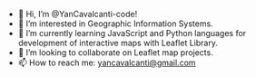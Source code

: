 - 👋 Hi, I’m @YanCavalcanti-code!
- 👀 I’m interested in Geographic Information Systems.
- 🌱 I’m currently learning JavaScript and Python languages for development of interactive maps with Leaflet Library.
- 💞️ I’m looking to collaborate on Leaflet map projects.
- 📫 How to reach me: yancavalcanti@gmail.com

<!---
YanCavalcanti-code/YanCavalcanti-code is a ✨ special ✨ repository because its `README.md` (this file) appears on your GitHub profile.
You can click the Preview link to take a look at your changes.
--->
